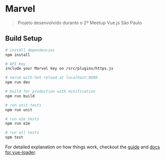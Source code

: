 # Marvel

> Projeto desenvolvido durante o 2º Meetup Vue.js São Paulo

## Build Setup

``` bash
# install dependencies
npm install

# API Key
include your Marvel key on /src/plugins/https.js

# serve with hot reload at localhost:8080
npm run dev

# build for production with minification
npm run build

# run unit tests
npm run unit

# run e2e tests
npm run e2e

# run all tests
npm test
```

For detailed explanation on how things work, checkout the [guide](http://vuejs-templates.github.io/webpack/) and [docs for vue-loader](http://vuejs.github.io/vue-loader).

